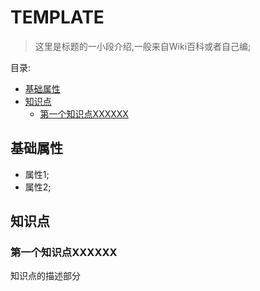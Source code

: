 # TEMPLATE <!-- omit in toc -->

> 这里是标题的一小段介绍,一般来自Wiki百科或者自己编;

目录:

- [基础属性](#基础属性)
- [知识点](#知识点)
  - [第一个知识点XXXXXX](#第一个知识点xxxxxx)

## 基础属性

- 属性1;
- 属性2;

## 知识点

### 第一个知识点XXXXXX

知识点的描述部分
